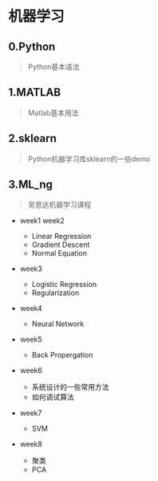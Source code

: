 # 机器学习

## 0.Python
> Python基本语法

## 1.MATLAB
> Matlab基本用法

## 2.sklearn
> Python机器学习库sklearn的一些demo

## 3.ML_ng
> 吴恩达机器学习课程

- week1 week2
	- Linear Regression
	- Gradient Descent
	- Normal Equation

- week3
	- Logistic Regression
	- Regularization

- week4
	- Neural Network

- week5
	- Back Propergation
   
- week6
    - 系统设计的一些常用方法
    - 如何调试算法

- week7
    - SVM       

- week8
    + 聚类
    + PCA
